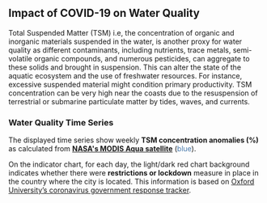 ## Impact of COVID-19 on Water Quality

Total Suspended Matter (TSM) i.e, the concentration of organic and inorganic materials suspended in the water, is another proxy for water quality as different contaminants, including nutrients, trace metals, semi-volatile organic compounds, and numerous pesticides, can aggregate to these solids and brought in suspension. This can alter the state of the aquatic ecosystem and the use of freshwater resources. For instance, excessive suspended material might condition primary productivity. TSM concentration can be very high near the coasts due to the resuspension of terrestrial or submarine particulate matter by tides, waves, and currents.

### Water Quality Time Series

The displayed time series show weekly **TSM concentration anomalies (%)** as calculated from **[NASA's MODIS Aqua satellite](https://oceancolor.gsfc.nasa.gov/data/aqua/)**  (<span style="color:#47a">blue</span>). 

On the indicator chart, for each day, the light/dark red chart background indicates whether there were **restrictions or lockdown** measure in place in the country where the city is located. This information is based on [Oxford University’s coronavirus government response tracker](https://covidtracker.bsg.ox.ac.uk/). 

